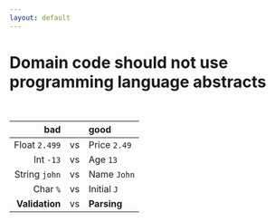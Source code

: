 ```yaml
---
layout: default
---
```


# Domain code should **not** use programming language abstracts

<br/>

| bad | | good |
| ---: | :---: | :--- |
| Float `2.499` | vs | Price `2.49` |
| Int `-13` | vs | Age `13` |
| String `john` | vs | Name `John` |
| Char `%` | vs | Initial `J` |
| **Validation** | vs | **Parsing** |

<br/>

